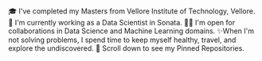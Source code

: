🎓 I've completed my Masters from Vellore Institute of Technology, Vellore.
🌱 I'm currently working as a Data Scientist in Sonata.
🤝🏻 I'm open for collaborations in Data Science and Machine Learning domains.
✨When I'm not solving problems, I spend time to keep myself healthy, travel, and explore the undiscovered.
📌 Scroll down to see my Pinned Repositories.

<!---
amarahAI/amarahAI is a ✨ special ✨ repository because its `README.md` (this file) appears on your GitHub profile.
You can click the Preview link to take a look at your changes.
--->
